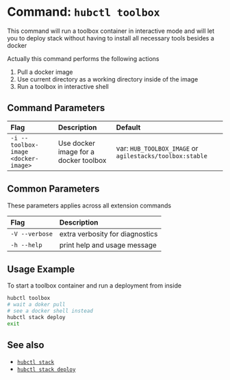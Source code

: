 # Command: `hubctl toolbox`

This command will run a toolbox container in interactive mode and will let you to deploy stack without having to install all necessary tools besides a docker

Actually this command performs the following actions

1. Pull a docker image
2. Use current directory as a working directory inside of the image
3. Run a toolbox in interactive shell

## Command Parameters

| Flag   | Description | Default
| :-------- | :-------- | :-- |
| `-i --toolbox-image <docker-image>` | Use docker image for a docker toolbox | var: `HUB_TOOLBOX_IMAGE` or `agilestacks/toolbox:stable` |

## Common Parameters

These parameters applies across all extension commands

| Flag   | Description |
| :-------- | :-------- |
| `-V --verbose` | extra verbosity for diagnostics |
| `-h --help` | print help and usage message |

## Usage Example

To start a toolbox container and run a deployment from inside

```bash
hubctl toolbox
# wait a doker pull
# see a docker shell instead
hubctl stack deploy
exit
```

## See also

* [`hubctl stack`](hub-stack.md)
* [`hubctl stack deploy`](hub-stack-deploy.md)
